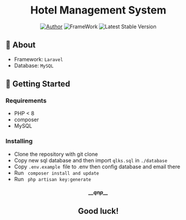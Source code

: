 
<h1 align="center">Hotel Management System</h1>

<p align="center">
<a href="https://facebook.com/100029121395944"><img src="https://img.shields.io/badge/Author-qnp-blue.svg" alt="Author"></a>
<img src="https://img.shields.io/badge/Laravel-%23FF2D20.svg?style=flat&logo=laravel&logoColor=white" alt="FrameWork">
<img src="https://img.shields.io/badge/Version-1.0.0-green.svg" alt="Latest Stable Version">
</p>

## 🧐 About
<ul>
<li>Framework: <code>Laravel</code></li>
<li>Database: <code>MySQL</code></li>
</ul>

## 🏁 Getting Started
### Requirements
<ul>
<li>PHP < 8</li>
<li>composer</li>
<li>MySQL</li>
</ul>

### Installing
<ul>
<li>Clone the repository with git clone </li>
<li>Copy new sql database and then import <code>qlks.sql</code> in <code>./database</code></li>
<li>Copy <code>.env.example </code>file to .env then config database and email there </li>
<li>Run  <code> composer install and update </code></li>
<li>Run <code> php artisan key:generate </code></li>
</ul>

<h5 align="center">__qnp__</h5>
<h2 align="center">Good luck!</h3>